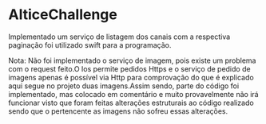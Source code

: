 # AlticeChallenge
Implementado um serviço de listagem dos canais com a respectiva paginação foi utilizado swift para a programação.

Nota:
Não foi implementado o serviço de imagem, pois existe um problema com o request feito.O Ios permite pedidos Https e o serviço de pedido de imagens apenas é possível via Http para comprovação do que é explicado aqui segue no projeto duas imagens.Assim sendo, parte do código foi implementado, mas colocado em comentário e muito provavelmente não irá funcionar visto que foram feitas alterações estruturais ao código realizado sendo que o pertencente as imagens não sofreu essas alterações.
